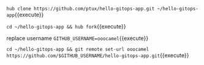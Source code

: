 `hub clone https://github.com/ptux/hello-gitops-app.git ~/hello-gitops-app`{{execute}}

`cd ~/hello-gitops-app && hub fork`{{execute}}

replace username
`GITHUB_USERNAME=ooocamel`{{execute}}

`cd ~/hello-gitops-app && git remote set-url ooocamel https://github.com/$GITHUB_USERNAME/hello-gitops-app.git`{{execute}}
